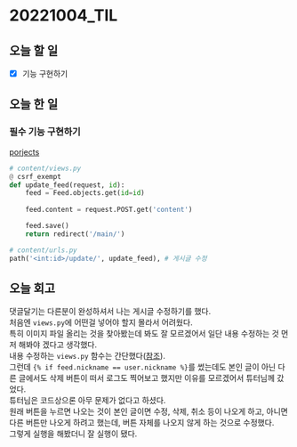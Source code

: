 # 20221004_TIL

## 오늘 할 일
- [X] 기능 구현하기

## 오늘 한 일
### 필수 기능 구현하기
[porjects](/projects/teamproject/instaglorncoding)
```python   
# content/views.py
@ csrf_exempt
def update_feed(request, id):
    feed = Feed.objects.get(id=id)
    
    feed.content = request.POST.get('content')

    feed.save()
    return redirect('/main/')
```

```python
# content/urls.py
path('<int:id>/update/', update_feed), # 게시글 수정
```

## 오늘 회고
댓글달기는 다른분이 완성하셔서 나는 게시글 수정하기를 했다.<br>
처음엔 `views.py`에 어떤걸 넣어야 할지 몰라서 어려웠다.<br>
특히 이미지 파일 올리는 것을 찾아봤는데 봐도 잘 모르겠어서 일단 내용 수정하는 것 먼저 해봐야 겠다고 생각했다.<br>
내용 수정하는 `views.py` 함수는 간단했다([참조](#필수-기능-구현하기)).<br>
그런데 `{% if feed.nickname == user.nickname %}`를 썼는데도 본인 글이 아닌 다른 글에서도 삭제 버튼이 떠서 로그도 찍어보고 했지만 이유를 모르겠어서 튜터님께 갔었다.<br>
튜터님은 코드상으론 아무 문제가 없다고 하셨다. <br>
원래 버튼을 누르면 나오는 것이 본인 글이면 수정, 삭제, 취소 등이 나오게 하고, 아니면 다른 버튼만 나오게 하려고 했는데, 버튼 자체를 나오지 않게 하는 것으로 수정했다.<br>
그렇게 실행을 해봤더니 잘 실행이 됐다.<br>

